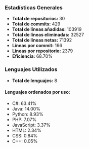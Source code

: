 <!-- #stats -->
### Estadísticas Generales
- **Total de repositorios:** 30
- **Total de commits:** 429
- **Total de líneas añadidas:** 103919
- **Total de líneas eliminadas:** 32527
- **Total de líneas netas:** 71392
- **Líneas por commit:** 166
- **Líneas por repositorio:** 2379
- **Eficiencia:** 68.70%

### Lenguajes Utilizados
- **Total de lenguajes:** 8
#### Lenguajes ordenados por uso:
  - C#: 63.41%
  - Java: 14.00%
  - Python: 8.93%
  - PHP: 7.07%
  - JavaScript: 3.37%
  - HTML: 2.34%
  - CSS: 0.84%
  - C++: 0.05%
<!-- #/stats -->

<!-- #process -->
<!--
	cores: 4
	runtime: 111.40835762023926s
-->
<!-- #/process -->
